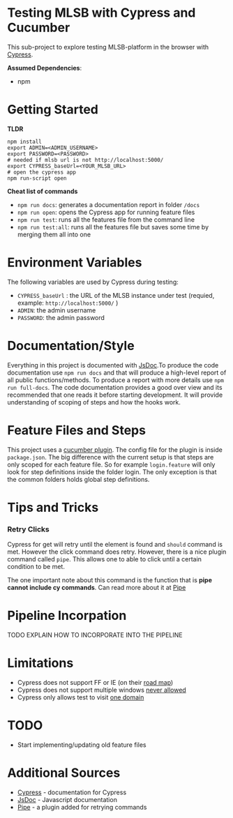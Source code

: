 # Testing MLSB with Cypress and Cucumber

This sub-project to explore testing MLSB-platform in the browser with [Cypress](https://www.cypress.io/).

**Assumed Dependencies**:
* npm

# Getting Started
**TLDR**
```
npm install
export ADMIN=<ADMIN_USERNAME>
export PASSWORD=<PASSWORD>
# needed if mlsb url is not http://localhost:5000/
export CYPRESS_baseUrl=<YOUR_MLSB_URL>
# open the cypress app
npm run-script open
```

**Cheat list of commands**
* `npm run docs`: generates a documentation report in folder `/docs`
* `npm run open`: opens the Cypress app for running feature files
* `npm run test`: runs all the features file from the command line
* `npm run test:all`: runs all the features file but saves some time by merging them all into one

# Environment Variables
The following variables are used by Cypress during testing:

* `CYPRESS_baseUrl` : the URL of the MLSB instance under test (requied, example: `http://localhost:5000/` )
* `ADMIN`: the admin username
* `PASSWORD`: the admin password

# Documentation/Style
Everything in this project is documented with [JsDoc](https://devdocs.io/jsdoc/).To produce the code documentation use `npm run docs` and that will produce a high-level report of all public functions/methods. To produce a report with more details use `npm run full-docs`. The code documentation provides a good over view and its recommended that one reads it before starting development. It will provide understanding of scoping of steps and how the hooks work.

# Feature Files and Steps
This project uses a [cucumber plugin](https://github.com/TheBrainFamily/cypress-cucumber-preprocessor#readme). The config file for the plugin is inside `package.json`. The big difference with the current setup is that steps are only scoped for each feature file. So for example `login.feature` will only look for step definitions inside the folder login. The only exception is that the common folders holds global step definitions. 

# Tips and Tricks
### Retry Clicks
Cypress for get will retry until the element is found and `should` command is met. However
the click command does retry. However, there is a nice plugin command called `pipe`. This allows one
to able to click until a certain condition to be met.

The one important note about this command is the function that is **pipe cannot include cy commands**.
Can read more about it at [Pipe](https://github.com/NicholasBoll/cypress-pipe)

# Pipeline Incorpation
TODO EXPLAIN HOW TO INCORPORATE INTO THE PIPELINE


# Limitations
* Cypress does not support FF or IE (on their [road map](https://github.com/cypress-io/cypress/pull/1359))
* Cypress does not support multiple windows [never allowed](https://docs.cypress.io/guides/references/trade-offs.html#Multiple-tabs)
* Cypress only allows test to visit [one domain](https://docs.cypress.io/guides/references/trade-offs.html#Same-origin)

# TODO
* Start implementing/updating old feature files

# Additional Sources
 * [Cypress](https://docs.cypress.io/guides/overview/why-cypress.html#In-a-nutshell) - documentation for Cypress
 * [JsDoc](https://devdocs.io/jsdoc/) - Javascript documentation
 * [Pipe](https://github.com/NicholasBoll/cypress-pipe) - a plugin added for retrying commands